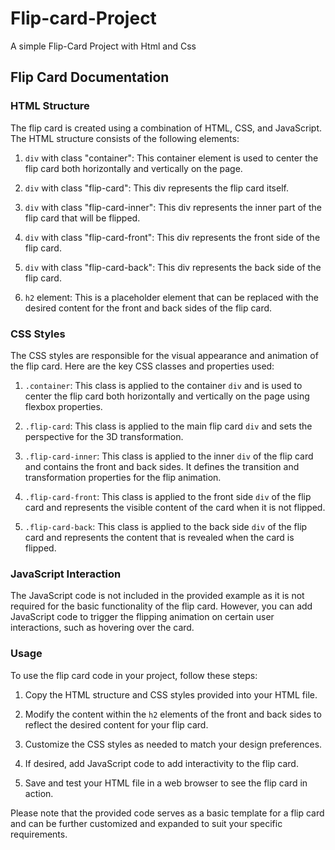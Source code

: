 # Flip-card-Project
A simple Flip-Card Project with Html and Css

## Flip Card Documentation

### HTML Structure

The flip card is created using a combination of HTML, CSS, and JavaScript. The HTML structure consists of the following elements:

1. `div` with class "container": This container element is used to center the flip card both horizontally and vertically on the page.

2. `div` with class "flip-card": This div represents the flip card itself.

3. `div` with class "flip-card-inner": This div represents the inner part of the flip card that will be flipped.

4. `div` with class "flip-card-front": This div represents the front side of the flip card.

5. `div` with class "flip-card-back": This div represents the back side of the flip card.

6. `h2` element: This is a placeholder element that can be replaced with the desired content for the front and back sides of the flip card.

### CSS Styles

The CSS styles are responsible for the visual appearance and animation of the flip card. Here are the key CSS classes and properties used:

1. `.container`: This class is applied to the container `div` and is used to center the flip card both horizontally and vertically on the page using flexbox properties.

2. `.flip-card`: This class is applied to the main flip card `div` and sets the perspective for the 3D transformation.

3. `.flip-card-inner`: This class is applied to the inner `div` of the flip card and contains the front and back sides. It defines the transition and transformation properties for the flip animation.

4. `.flip-card-front`: This class is applied to the front side `div` of the flip card and represents the visible content of the card when it is not flipped.

5. `.flip-card-back`: This class is applied to the back side `div` of the flip card and represents the content that is revealed when the card is flipped.

### JavaScript Interaction

The JavaScript code is not included in the provided example as it is not required for the basic functionality of the flip card. However, you can add JavaScript code to trigger the flipping animation on certain user interactions, such as hovering over the card.

### Usage

To use the flip card code in your project, follow these steps:

1. Copy the HTML structure and CSS styles provided into your HTML file.

2. Modify the content within the `h2` elements of the front and back sides to reflect the desired content for your flip card.

3. Customize the CSS styles as needed to match your design preferences.

4. If desired, add JavaScript code to add interactivity to the flip card.

5. Save and test your HTML file in a web browser to see the flip card in action.

Please note that the provided code serves as a basic template for a flip card and can be further customized and expanded to suit your specific requirements.


